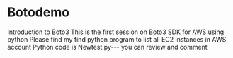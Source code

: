 # Botodemo
Introduction to Boto3
This is the first session on Boto3 SDK for AWS using python
Please find my find python program to list all EC2 instances in AWS account
Python code is Newtest.py--- you can review and comment 
